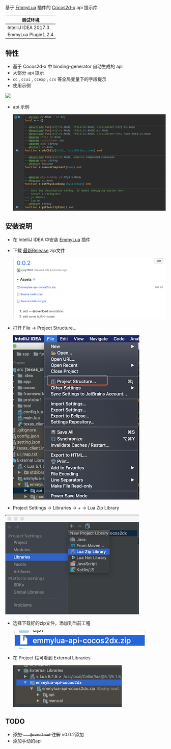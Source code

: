 基于 [EmmyLua](https://github.com/EmmyLua/IntelliJ-EmmyLua) 插件的 [Cocos2d-x](https://github.com/cocos2d/cocos2d-x) api 提示库.


| 测试环境             |
| -------------------- |
| IntelliJ IDEA 2017.3 |
| EmmyLua Plugin1.2.4  |

## 特性

- 基于 Cocos2d-x 中 binding-generator 自动生成的 api 
- 大部分 api 提示
-  `cc` , `ccui` , `ccexp` , `ccs` 等全局变量下的字段提示
- 使用示例

![](res/instruction.gif)

- api 示例

  ![](res/sample_node.png)

## 安装说明

- 在 IntelliJ IDEA 中安装 [EmmyLua](https://github.com/EmmyLua/IntelliJ-EmmyLua)  插件

- 下载 [最新Release](https://github.com/xjay2007/emmylua-api-cocos2dx/releases) zip文件

  ![](res/step_download_zip.png)

- 打开 File -> Project Structure...

  ![step_1](res/step_open_structure.png)

-  Project Settings -> Libraries -> + -> Lua Zip Library 

![](res/step_add_library.png)

- 选择下载好的zip文件，添加到当前工程

  ![](res/step_select_zip.png)

- 在 Project 栏可看到 External Libraries 

  ![](res/step_add_success.png)



## TODO

- ~~添加 `---@overload` 注解~~ v0.0.2添加
- 添加手动的api